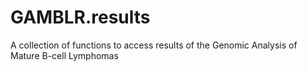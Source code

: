 # GAMBLR.results
A collection of functions to access results of the Genomic Analysis of Mature B-cell Lymphomas
